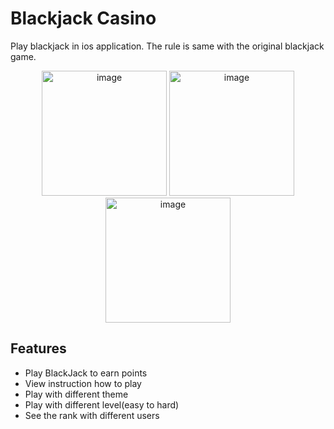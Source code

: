 # Blackjack Casino

Play blackjack in ios application. The rule is same with the original blackjack game.

<p align="center">
  <img src="GIF/StageView.gif" alt="image" width="200">

  <img src="GIF/PlayView.gif" alt="image" width="200">
  
  <img src="GIF/MenuView.gif" alt="image" width="200">
</p>

## Features
- Play BlackJack to earn points
- View instruction how to play 
- Play with different theme
- Play with different level(easy to hard)
- See the rank with different users
